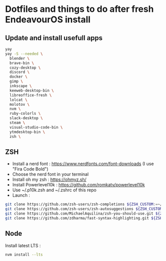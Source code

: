# Dotfiles and things to do after fresh EndeavourOS install

## Update and install usefull apps

```sh
yay
yay -S --needed \
  blender \
  brave-bin \
  cozy-desktop \
  discord \
  docker \
  gimp \
  inkscape \
  keeweb-desktop-bin \
  libreoffice-fresh \
  lolcat \
  molotov \
  nvm \
  ruby-colorls \
  slack-desktop \
  steam \
  visual-studio-code-bin \
  ytmdesktop-bin \
  zsh \
```

## ZSH

- Install a nerd font : https://www.nerdfonts.com/font-downloads (I use "Fira Code Bold")
- Choose the nerd font in your terminal
- Install oh my zsh : https://ohmyz.sh/
- Install Powerlevel10k : https://github.com/romkatv/powerlevel10k
- Use ~/.p10k.zsh and ~/.zshrc of this repo
- Launch :

```sh
git clone https://github.com/zsh-users/zsh-completions ${ZSH_CUSTOM:=~/.oh-my-zsh/custom}/plugins/zsh-completions
git clone https://github.com/zsh-users/zsh-autosuggestions ${ZSH_CUSTOM:-~/.oh-my-zsh/custom}/plugins/zsh-autosuggestions
git clone https://github.com/MichaelAquilina/zsh-you-should-use.git ${ZSH_CUSTOM:-~/.oh-my-zsh/custom}/plugins/you-should-use
git clone https://github.com/zdharma/fast-syntax-highlighting.git ${ZSH_CUSTOM:-$HOME/.oh-my-zsh/custom}/plugins/fast-syntax-highlighting
```

## Node

Install latest LTS :

```sh
nvm install --lts
```
